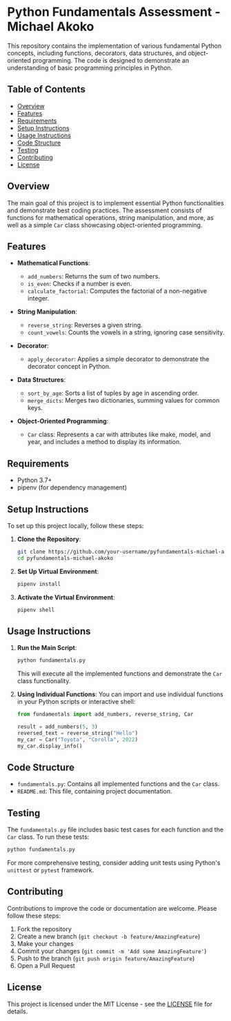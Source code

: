 # Python Fundamentals Assessment - Michael Akoko

This repository contains the implementation of various fundamental Python concepts, including functions, decorators, data structures, and object-oriented programming. The code is designed to demonstrate an understanding of basic programming principles in Python.


## Table of Contents

- [Overview](#overview)
- [Features](#features)
- [Requirements](#requirements)
- [Setup Instructions](#setup-instructions)
- [Usage Instructions](#usage-instructions)
- [Code Structure](#code-structure)
- [Testing](#testing)
- [Contributing](#contributing)
- [License](#license)


## Overview

The main goal of this project is to implement essential Python functionalities and demonstrate best coding practices. The assessment consists of functions for mathematical operations, string manipulation, and more, as well as a simple `Car` class showcasing object-oriented programming.


## Features

- **Mathematical Functions**: 
  - `add_numbers`: Returns the sum of two numbers.
  - `is_even`: Checks if a number is even.
  - `calculate_factorial`: Computes the factorial of a non-negative integer.

- **String Manipulation**:
  - `reverse_string`: Reverses a given string.
  - `count_vowels`: Counts the vowels in a string, ignoring case sensitivity.

- **Decorator**:
  - `apply_decorator`: Applies a simple decorator to demonstrate the decorator concept in Python.

- **Data Structures**:
  - `sort_by_age`: Sorts a list of tuples by age in ascending order.
  - `merge_dicts`: Merges two dictionaries, summing values for common keys.

- **Object-Oriented Programming**:
  - `Car` class: Represents a car with attributes like make, model, and year, and includes a method to display its information.


## Requirements

- Python 3.7+
- pipenv (for dependency management)


## Setup Instructions

To set up this project locally, follow these steps:

1. **Clone the Repository**:
   ```bash
   git clone https://github.com/your-username/pyfundamentals-michael-akoko.git
   cd pyfundamentals-michael-akoko
   ```

2. **Set Up Virtual Environment**:
   ```bash
   pipenv install
   ```

3. **Activate the Virtual Environment**:
   ```bash
   pipenv shell
   ```


## Usage Instructions

1. **Run the Main Script**:
   ```bash
   python fundamentals.py
   ```
   This will execute all the implemented functions and demonstrate the `Car` class functionality.

2. **Using Individual Functions**:
   You can import and use individual functions in your Python scripts or interactive shell:
   ```python
   from fundamentals import add_numbers, reverse_string, Car
   
   result = add_numbers(5, 3)
   reversed_text = reverse_string("Hello")
   my_car = Car("Toyota", "Corolla", 2022)
   my_car.display_info()
   ```


## Code Structure

- `fundamentals.py`: Contains all implemented functions and the `Car` class.
- `README.md`: This file, containing project documentation.


## Testing

The `fundamentals.py` file includes basic test cases for each function and the `Car` class. To run these tests:

```bash
python fundamentals.py
```

For more comprehensive testing, consider adding unit tests using Python's `unittest` or `pytest` framework.


## Contributing

Contributions to improve the code or documentation are welcome. Please follow these steps:

1. Fork the repository
2. Create a new branch (`git checkout -b feature/AmazingFeature`)
3. Make your changes
4. Commit your changes (`git commit -m 'Add some AmazingFeature'`)
5. Push to the branch (`git push origin feature/AmazingFeature`)
6. Open a Pull Request


## License

This project is licensed under the MIT License - see the [LICENSE](LICENSE) file for details.